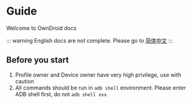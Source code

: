 # Guide

Welcome to OwnDroid docs

::: warning
English docs are not complete. Please go to [简体中文](zh_CN/start)
:::

## Before you start

1. Profile owner and Device owner have very high privilege, use with caution
2. All commands should be run in `adb shell` environment. Please enter ADB shell first, do not `adb shell xxx`

